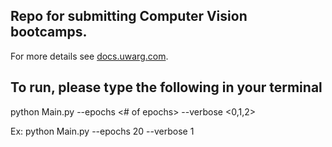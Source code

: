 ## Repo for submitting Computer Vision bootcamps.

For more details see [docs.uwarg.com](https://www.docs.uwarg.com/bootcamp/computer-vision/).


## To run, please type the following in your terminal

python Main.py --epochs <# of epochs> --verbose <0,1,2>

Ex: python Main.py --epochs 20 --verbose 1